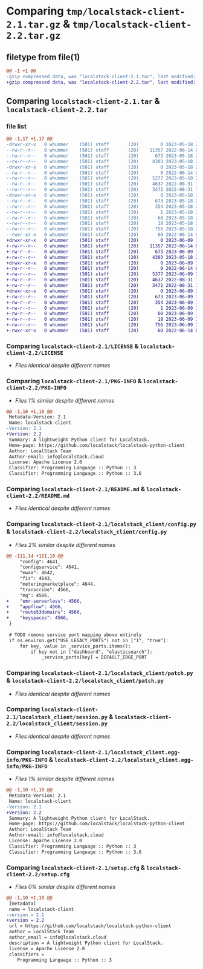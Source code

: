 # Comparing `tmp/localstack-client-2.1.tar.gz` & `tmp/localstack-client-2.2.tar.gz`

## filetype from file(1)

```diff
@@ -1 +1 @@
-gzip compressed data, was "localstack-client-2.1.tar", last modified: Thu May 18 20:10:41 2023, max compression
+gzip compressed data, was "localstack-client-2.2.tar", last modified: Fri Jun  9 17:42:46 2023, max compression
```

## Comparing `localstack-client-2.1.tar` & `localstack-client-2.2.tar`

### file list

```diff
@@ -1,17 +1,17 @@
-drwxr-xr-x   0 whummer    (501) staff       (20)        0 2023-05-18 20:10:41.966936 localstack-client-2.1/
--rw-r--r--   0 whummer    (501) staff       (20)    11357 2022-06-14 05:51:42.000000 localstack-client-2.1/LICENSE
--rw-r--r--   0 whummer    (501) staff       (20)      673 2023-05-18 20:10:41.966996 localstack-client-2.1/PKG-INFO
--rw-r--r--   0 whummer    (501) staff       (20)     4303 2023-05-18 20:09:36.000000 localstack-client-2.1/README.md
-drwxr-xr-x   0 whummer    (501) staff       (20)        0 2023-05-18 20:10:41.966187 localstack-client-2.1/localstack_client/
--rw-r--r--   0 whummer    (501) staff       (20)        0 2022-06-14 05:51:43.000000 localstack-client-2.1/localstack_client/__init__.py
--rw-r--r--   0 whummer    (501) staff       (20)     5277 2023-05-18 20:09:36.000000 localstack-client-2.1/localstack_client/config.py
--rw-r--r--   0 whummer    (501) staff       (20)     4637 2022-08-31 16:04:05.000000 localstack-client-2.1/localstack_client/patch.py
--rw-r--r--   0 whummer    (501) staff       (20)     3471 2022-08-31 16:04:05.000000 localstack-client-2.1/localstack_client/session.py
-drwxr-xr-x   0 whummer    (501) staff       (20)        0 2023-05-18 20:10:41.966834 localstack-client-2.1/localstack_client.egg-info/
--rw-r--r--   0 whummer    (501) staff       (20)      673 2023-05-18 20:10:41.000000 localstack-client-2.1/localstack_client.egg-info/PKG-INFO
--rw-r--r--   0 whummer    (501) staff       (20)      354 2023-05-18 20:10:41.000000 localstack-client-2.1/localstack_client.egg-info/SOURCES.txt
--rw-r--r--   0 whummer    (501) staff       (20)        1 2023-05-18 20:10:41.000000 localstack-client-2.1/localstack_client.egg-info/dependency_links.txt
--rw-r--r--   0 whummer    (501) staff       (20)       60 2023-05-18 20:10:41.000000 localstack-client-2.1/localstack_client.egg-info/requires.txt
--rw-r--r--   0 whummer    (501) staff       (20)       18 2023-05-18 20:10:41.000000 localstack-client-2.1/localstack_client.egg-info/top_level.txt
--rw-r--r--   0 whummer    (501) staff       (20)      756 2023-05-18 20:10:41.967248 localstack-client-2.1/setup.cfg
--rwxr-xr-x   0 whummer    (501) staff       (20)       60 2022-06-14 05:51:43.000000 localstack-client-2.1/setup.py
+drwxr-xr-x   0 whummer    (501) staff       (20)        0 2023-06-09 17:42:46.952392 localstack-client-2.2/
+-rw-r--r--   0 whummer    (501) staff       (20)    11357 2022-06-14 05:51:42.000000 localstack-client-2.2/LICENSE
+-rw-r--r--   0 whummer    (501) staff       (20)      673 2023-06-09 17:42:46.952485 localstack-client-2.2/PKG-INFO
+-rw-r--r--   0 whummer    (501) staff       (20)     4303 2023-05-18 20:09:36.000000 localstack-client-2.2/README.md
+drwxr-xr-x   0 whummer    (501) staff       (20)        0 2023-06-09 17:42:46.950719 localstack-client-2.2/localstack_client/
+-rw-r--r--   0 whummer    (501) staff       (20)        0 2022-06-14 05:51:43.000000 localstack-client-2.2/localstack_client/__init__.py
+-rw-r--r--   0 whummer    (501) staff       (20)     5377 2023-06-09 17:29:45.000000 localstack-client-2.2/localstack_client/config.py
+-rw-r--r--   0 whummer    (501) staff       (20)     4637 2022-08-31 16:04:05.000000 localstack-client-2.2/localstack_client/patch.py
+-rw-r--r--   0 whummer    (501) staff       (20)     3471 2022-08-31 16:04:05.000000 localstack-client-2.2/localstack_client/session.py
+drwxr-xr-x   0 whummer    (501) staff       (20)        0 2023-06-09 17:42:46.952278 localstack-client-2.2/localstack_client.egg-info/
+-rw-r--r--   0 whummer    (501) staff       (20)      673 2023-06-09 17:42:46.000000 localstack-client-2.2/localstack_client.egg-info/PKG-INFO
+-rw-r--r--   0 whummer    (501) staff       (20)      354 2023-06-09 17:42:46.000000 localstack-client-2.2/localstack_client.egg-info/SOURCES.txt
+-rw-r--r--   0 whummer    (501) staff       (20)        1 2023-06-09 17:42:46.000000 localstack-client-2.2/localstack_client.egg-info/dependency_links.txt
+-rw-r--r--   0 whummer    (501) staff       (20)       60 2023-06-09 17:42:46.000000 localstack-client-2.2/localstack_client.egg-info/requires.txt
+-rw-r--r--   0 whummer    (501) staff       (20)       18 2023-06-09 17:42:46.000000 localstack-client-2.2/localstack_client.egg-info/top_level.txt
+-rw-r--r--   0 whummer    (501) staff       (20)      756 2023-06-09 17:42:46.953063 localstack-client-2.2/setup.cfg
+-rwxr-xr-x   0 whummer    (501) staff       (20)       60 2022-06-14 05:51:43.000000 localstack-client-2.2/setup.py
```

### Comparing `localstack-client-2.1/LICENSE` & `localstack-client-2.2/LICENSE`

 * *Files identical despite different names*

### Comparing `localstack-client-2.1/PKG-INFO` & `localstack-client-2.2/PKG-INFO`

 * *Files 1% similar despite different names*

```diff
@@ -1,10 +1,10 @@
 Metadata-Version: 2.1
 Name: localstack-client
-Version: 2.1
+Version: 2.2
 Summary: A lightweight Python client for LocalStack.
 Home-page: https://github.com/localstack/localstack-python-client
 Author: LocalStack Team
 Author-email: info@localstack.cloud
 License: Apache License 2.0
 Classifier: Programming Language :: Python :: 3
 Classifier: Programming Language :: Python :: 3.6
```

### Comparing `localstack-client-2.1/README.md` & `localstack-client-2.2/README.md`

 * *Files identical despite different names*

### Comparing `localstack-client-2.1/localstack_client/config.py` & `localstack-client-2.2/localstack_client/config.py`

 * *Files 2% similar despite different names*

```diff
@@ -111,14 +111,18 @@
     "config": 4641,
     "configservice": 4641,
     "mwaa": 4642,
     "fis": 4643,
     "meteringmarketplace": 4644,
     "transcribe": 4566,
     "mq": 4566,
+    "emr-serverless": 4566,
+    "appflow": 4566,
+    "route53domains": 4566,
+    "keyspaces": 4566,
 }
 
 # TODO remove service port mapping above entirely
 if os.environ.get("USE_LEGACY_PORTS") not in ["1", "true"]:
     for key, value in _service_ports.items():
         if key not in ["dashboard", "elasticsearch"]:
             _service_ports[key] = DEFAULT_EDGE_PORT
```

### Comparing `localstack-client-2.1/localstack_client/patch.py` & `localstack-client-2.2/localstack_client/patch.py`

 * *Files identical despite different names*

### Comparing `localstack-client-2.1/localstack_client/session.py` & `localstack-client-2.2/localstack_client/session.py`

 * *Files identical despite different names*

### Comparing `localstack-client-2.1/localstack_client.egg-info/PKG-INFO` & `localstack-client-2.2/localstack_client.egg-info/PKG-INFO`

 * *Files 1% similar despite different names*

```diff
@@ -1,10 +1,10 @@
 Metadata-Version: 2.1
 Name: localstack-client
-Version: 2.1
+Version: 2.2
 Summary: A lightweight Python client for LocalStack.
 Home-page: https://github.com/localstack/localstack-python-client
 Author: LocalStack Team
 Author-email: info@localstack.cloud
 License: Apache License 2.0
 Classifier: Programming Language :: Python :: 3
 Classifier: Programming Language :: Python :: 3.6
```

### Comparing `localstack-client-2.1/setup.cfg` & `localstack-client-2.2/setup.cfg`

 * *Files 0% similar despite different names*

```diff
@@ -1,10 +1,10 @@
 [metadata]
 name = localstack-client
-version = 2.1
+version = 2.2
 url = https://github.com/localstack/localstack-python-client
 author = LocalStack Team
 author_email = info@localstack.cloud
 description = A lightweight Python client for LocalStack.
 license = Apache License 2.0
 classifiers = 
 	Programming Language :: Python :: 3
```

